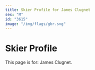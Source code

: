 ```yaml
---
title: Skier Profile for James Clugnet
sex: "M"
id: "3615"
image: "/img/flags/gbr.svg" 
---
```


# Skier Profile

This page is for: James Clugnet.
    